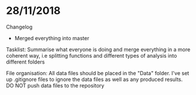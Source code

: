 # 28/11/2018
Changelog
- Merged everything into master

Tasklist:
Summarise what everyone is doing and merge everything in a more coherent way, i.e splitting functions and different types of analysis into different folders

File organisation:
All data files should be placed in the "Data" folder. I've set up .gitignore files to ignore the data files as well as any produced results. DO NOT push data files to the repository

